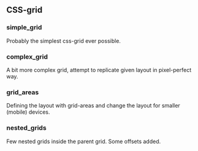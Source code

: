 ## CSS-grid

### simple_grid

Probably the simplest css-grid ever possible.

### complex_grid

A bit more complex grid, attempt to replicate given layout in pixel-perfect way.

### grid_areas

Defining the layout with grid-areas and change the layout for smaller (mobile) devices.

### nested_grids

Few nested grids inside the parent grid. Some offsets added.
